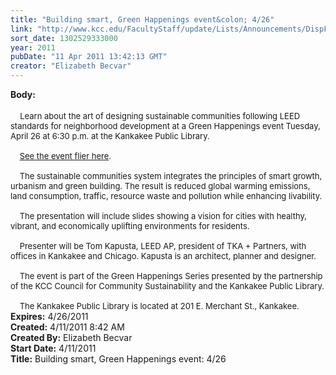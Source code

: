 ```yaml
---
title: "Building smart, Green Happenings event&colon; 4/26"
link: "http://www.kcc.edu/FacultyStaff/update/Lists/Announcements/DispForm.aspx?ID=217"
sort_date: 1302529333000
year: 2011
pubDate: "11 Apr 2011 13:42:13 GMT"
creator: "Elizabeth Becvar"
---
```


<div><b>Body:</b> <div class=ExternalClassB55BC9CDF93B4DBEB309FC7AD1292A0D><div> <br>  <font size=2>  Learn about the art of designing sustainable communities following LEED standards for neighborhood development at a Green Happenings event Tuesday, April 26 at 6:30 p.m. at the Kankakee Public Library.</font></div><font size=2>
<div><br>    <a href="/SiteCollectionDocuments/GreenHappeningsApr26-2011.pdf">See the event flier here</a>.  </div>
<div><br>    The sustainable communities system integrates the principles of smart growth, urbanism and green building. The result is reduced global warming emissions, land consumption, traffic, resource waste and pollution while enhancing livability.</div>
<div><br>    The presentation will include slides showing a vision for cities with healthy, vibrant, and economically uplifting environments for residents.</div>
<div><br>    Presenter will be Tom Kapusta, LEED AP, president of TKA + Partners, with offices in Kankakee and Chicago. Kapusta is an architect, planner and designer.</div>
<div><br>    The event is part of the Green Happenings Series presented by the partnership of the KCC Council for Community Sustainability and the Kankakee Public Library. </div>
<div><br>    The Kankakee Public Library is located at 201 E. Merchant St., Kankakee. <br></div></font></div></div>
<div><b>Expires:</b> 4/26/2011</div>
<div><b>Created:</b> 4/11/2011 8:42 AM</div>
<div><b>Created By:</b> Elizabeth Becvar</div>
<div><b>Start Date:</b> 4/11/2011</div>
<div><b>Title:</b> Building smart, Green Happenings event: 4/26</div>
